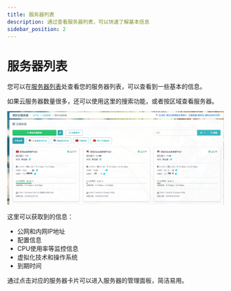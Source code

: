 ```yaml
---
title: 服务器列表
description: 通过查看服务器列表，可以快速了解基本信息
sidebar_position: 2
---
```



# 服务器列表

您可以在[服务器列表]处查看您的服务器列表，可以查看到一些基本的信息。

如果云服务器数量很多，还可以使用这里的搜索功能，或者按区域查看服务器。

![image-20230117135659611@50](./assets/image-20230117135659611.png)

这里可以获取到的信息：

- 公网和内网IP地址
- 配置信息
- CPU使用率等监控信息
- 虚拟化技术和操作系统
- 到期时间

通过点击对应的服务器卡片可以进入服务器的管理面板，简洁易用。



[服务器列表]: https://app.rainyun.com/apps/rcs/list